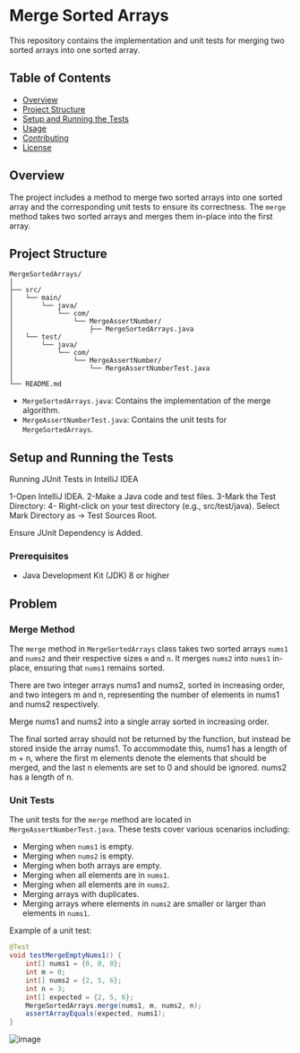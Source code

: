 # Merge Sorted Arrays

This repository contains the implementation and unit tests for merging two sorted arrays into one sorted array.

## Table of Contents

- [Overview](#overview)
- [Project Structure](#project-structure)
- [Setup and Running the Tests](#setup-and-running-the-tests)
- [Usage](#usage)
- [Contributing](#contributing)
- [License](#license)

## Overview

The project includes a method to merge two sorted arrays into one sorted array and the corresponding unit tests to ensure its correctness. The `merge` method takes two sorted arrays and merges them in-place into the first array.

## Project Structure

```
MergeSortedArrays/
│
├── src/
│   └── main/
│       └── java/
│           └── com/
│               └── MergeAssertNumber/
│                   ├── MergeSortedArrays.java
│   └── test/
│       └── java/
│           └── com/
│               └── MergeAssertNumber/
│                   └── MergeAssertNumberTest.java
│
└── README.md
```

- `MergeSortedArrays.java`: Contains the implementation of the merge algorithm.
- `MergeAssertNumberTest.java`: Contains the unit tests for `MergeSortedArrays`.

## Setup and Running the Tests

Running JUnit Tests in IntelliJ IDEA

1-Open IntelliJ IDEA.
2-Make a Java code and test files.
3-Mark the Test Directory:
4- Right-click on your test directory (e.g., src/test/java).
Select Mark Directory as -> Test Sources Root.

Ensure JUnit Dependency is Added.

### Prerequisites

- Java Development Kit (JDK) 8 or higher



## Problem

### Merge Method

The `merge` method in `MergeSortedArrays` class takes two sorted arrays `nums1` and `nums2` and their respective sizes `m` and `n`. It merges `nums2` into `nums1` in-place, ensuring that `nums1` remains sorted.

There are two integer arrays nums1 and nums2, sorted in increasing order, and two integers m and n, representing the number of elements in nums1 and nums2 respectively.

Merge nums1 and nums2 into a single array sorted in increasing order.

The final sorted array should not be returned by the function, but instead be stored inside the array nums1. To accommodate this, nums1 has a length of m + n, where the first m elements denote the elements that should be merged, and the last n elements are set to 0 and should be ignored. nums2 has a length of n.


### Unit Tests

The unit tests for the `merge` method are located in `MergeAssertNumberTest.java`. These tests cover various scenarios including:

- Merging when `nums1` is empty.
- Merging when `nums2` is empty.
- Merging when both arrays are empty.
- Merging when all elements are in `nums1`.
- Merging when all elements are in `nums2`.
- Merging arrays with duplicates.
- Merging arrays where elements in `nums2` are smaller or larger than elements in `nums1`.


Example of a unit test:

```java
@Test
void testMergeEmptyNums1() {
    int[] nums1 = {0, 0, 0};
    int m = 0;
    int[] nums2 = {2, 5, 6};
    int n = 3;
    int[] expected = {2, 5, 6};
    MergeSortedArrays.merge(nums1, m, nums2, n);
    assertArrayEquals(expected, nums1);
}
```
![image](https://github.com/user-attachments/assets/a6b6e0b1-b01d-4fc7-af77-bf954705bc38)

